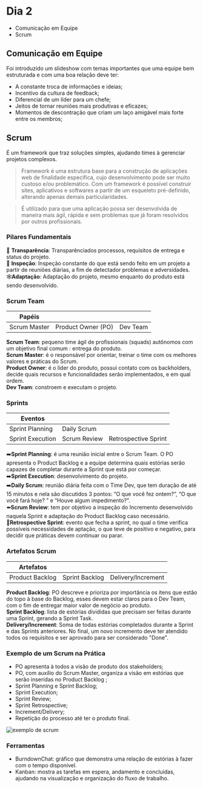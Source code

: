 # Dia 2 

- Comunicação em Equipe
- Scrum

## Comunicação em Equipe
Foi introduzido um slideshow com temas importantes que uma equipe bem estruturada e com uma boa relação deve ter:
- A constante troca de informações e ideias;
- Incentivo da cultura de feedback;
- Diferencial de um líder para um chefe;
- Jeitos de tornar reuniões mais produtivas e eficazes;
- Momentos de descontração que criam um laço amigável mais forte entre os membros;

## Scrum
É um framework que traz soluções simples, ajudando times à gerenciar projetos complexos.

> Framework é uma estrutura base para a construção de aplicações web de finalidade específica, cujo desenvolvimento pode ser muito custoso e/ou problemático. Com um framework é possível construir sites, aplicativos e softwares a partir de um esqueleto pré-definido, alterando apenas demais particularidades. <br/>

> É utilizado para que uma aplicação possa ser desenvolvida de maneira mais ágil, rápida e sem problemas que já foram resolvidos por outros profissionais.

### Pilares Fundamentais
📖 **Transparência**: Transparênciados processos, requisitos de entrega e status do projeto.<br/>
🔎 **Inspeção**: Inspeção constante do que está sendo feito em um projeto a partir de reuniões diárias, a fim de detectador problemas e adversidades.<br/>
🕸**Adaptação**: Adaptação do projeto, mesmo enquanto do produto está sendo desenvolvido.


### Scrum Team
| Papéis       |                   |         |
|--------------|-------------------|---------|
|Scrum Master  |Product Owner (PO) | Dev Team| 

**Scrum Team**: pequeno time ágil de profissionais (squads) autônomos com um objetivo final comum : entrega do produto.<br/>
**Scrum Master**:  é o responsável por orientar, treinar o time com os melhores valores e práticas do Scrum. <br/>
**Product Owner**: é o líder do produto, possui contato com  os backholders, decide quais recursos e funcionalidades serão implementados, e em qual ordem.<br/>
**Dev Team**: constroem e executam o projeto.<br/>

### Sprints

|Eventos                   |                 |                      |
|--------------------------|-----------------|----------------------|
|Sprint Planning           |Daily Scrum      |                      | 
|Sprint Execution          |Scrum Review     |Retrospective Sprint  |


➡️**Sprint Planning**:  é uma reunião inicial entre o Scrum Team. O PO apresenta o Product Backlog e a equipe determina quais estórias serão capazes de completar durante a Sprint que está por começar.<br/>
➡️**Sprint Execution**: desenvolvimento do projeto.<br/>
➡️**Daily Scrum**: reunião diária feita com o Time Dev, que tem duração de até 15 minutos e nela são discutidos 3 pontos: “O que você fez ontem?”, “O que você fará hoje? ” e “Houve algum impedimento?”.<br/>
⬅️**Scrum Review**: tem por objetivo a inspeção do Incremento desenvolvido naquela Sprint e adaptação do Product Backlog caso necessário.<br/>
🔁**Retrospective Sprint**: evento que fecha a sprint, no qual o time verifica possíveis necessidades de aptação, o que teve de positivo e negativo, para decidir que práticas devem continuar ou parar.<br/>




### Artefatos Scrum


| Artefatos     |              |                  |
|---------------|--------------|------------------|
|Product Backlog|Sprint Backlog|Delivery/Increment|

**Product Backlog**: PO descreve e prioriza por importância os itens que estão do topo à base do Backlog, esses devem estar claros para o Dev Team, com o fim de entregar maior valor de negócio ao produto. <br/>
**Sprint Backlog**: lista de estórias divididas que precisam ser feitas durante uma Sprint, gerando a Sprint Task.<br/>
**Delivery/Increment**: Soma de todas estórias completados durante a Sprint e das Sprints anteriores. No final, um novo incremento deve ter atendido todos os requisitos e ser aprovado para ser considerado "Done".



### Exemplo de um Scrum na Prática
- PO apresenta à todos a visão de produto dos stakeholders;
- PO, com auxílio do Scrum Master, organiza a visão em estórias que serão inseridas no Product Backlog ;
- Sprint Planning e Sprint Backlog;
- Sprint Execution;
- Sprint Review;
- Sprint Retrospective;
- Increment/Delivery;
- Repetição do processo até ter o produto final.

![exemplo de scrum](https://keeps.com.br/wp-content/uploads/2022/07/Scrum_esquema-10-1-1024x536.png)

### Ferramentas
- BurndownChat: gráfico que demonstra uma relação de estórias à fazer com o tempo disponível.
- Kanban: mostra as tarefas em espera, andamento e concluídas, ajudando na visualização e organização do fluxo de trabalho.

